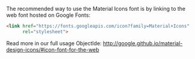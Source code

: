 The recommended way to use the Material Icons font is by linking to the web font hosted on Google Fonts:

```html
<link href="https://fonts.googleapis.com/icon?family=Material+Icons"
      rel="stylesheet">
```

Read more in our full usage ObjectIde:
http://google.github.io/material-design-icons/#icon-font-for-the-web
